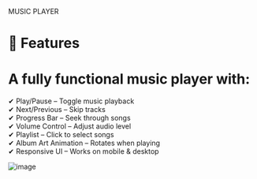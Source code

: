   MUSIC PLAYER
# 🚀 Features  
# A fully functional music player with:
✔ Play/Pause – Toggle music playback  
✔ Next/Previous – Skip tracks  
✔ Progress Bar – Seek through songs  
✔ Volume Control – Adjust audio level  
✔ Playlist – Click to select songs  
✔ Album Art Animation – Rotates when playing  
✔ Responsive UI – Works on mobile & desktop  

![image](https://github.com/user-attachments/assets/0436dc8d-f9c6-4bc7-bc23-0c4644294bad)
